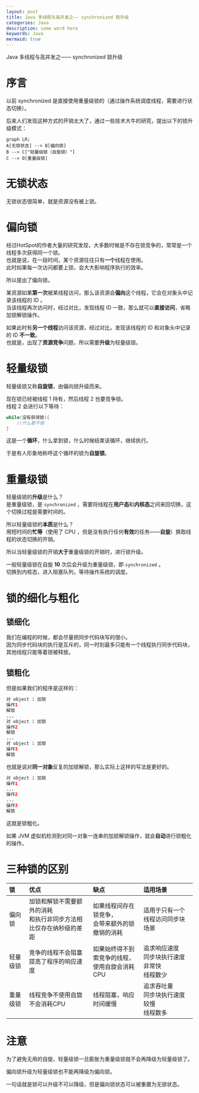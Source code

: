 ```yaml
---
layout: post
title: Java 多线程与高并发之—— synchronized 锁升级
categories: Java
description: some word here
keywords: Java
mermaid: true
---
```


Java 多线程与高并发之—— synchronized 锁升级

# 序言
以前 synchronized 是直接使用重量级锁的（通过操作系统调度线程，需要进行状态切换）。

后来人们发现这种方式的开销太大了，通过一些技术大牛的研究，提出以下的锁升级模式：

```mermaid
graph LR;
A[无锁状态] --> B[偏向锁]
B --> C["轻量级锁（自旋锁）"]
C --> D[重量级锁]
```

# 无锁状态
无锁状态很简单，就是资源没有被上锁。

# 偏向锁
经过HotSpot的作者大量的研究发现，大多数时候是不存在锁竞争的，常常是一个线程多次获得同一个锁。<br>
也就是说，在一段时间，某个资源往往只有**一个**线程在使用。<br>
此时如果每一次访问都要上锁，会大大影响程序执行的效率。

所以提出了偏向锁。

某资源如果**第一次**被某线程访问，那么该资源会**偏向**这个线程，它会在对象头中记录该线程的 ID 。<br>
当该线程再次访问时，经过对比，发现线程 ID 一致，那么就可以**直接访问**，省略加锁解锁操作。

如果此时有**另一个线程**访问该资源，经过对比，发现该线程的 ID 和对象头中记录的 ID **不一致**。<br>
也就是，出现了**资源竞争**问题，所以需要**升级**为轻量级锁。

# 轻量级锁
轻量级锁又称**自旋锁**，由偏向锁升级而来。

现在锁已经被线程 1 持有，然后线程 2 也要竞争锁。<br>
线程 2 会进行以下等待：
```java
while(没有获得锁){
	//什么都不做
}
```
这是一个**循环**，什么拿到锁，什么时候结束该循环，继续执行。

于是有人形象地称呼这个循环的锁为**自旋锁**。

# 重量级锁
轻量级锁的**升级**是什么？<br>
是重量级锁，是 `synchronized` ，需要将线程在**用户态**和**内核态**之间来回切换，这个切换过程是需要时间的。

所以轻量级锁的**本质**是什么？<br>
用短时间的**忙等**（使用了 CPU ，但是没有执行任何**有效**的任务——**自旋**）换取线程的状态切换的开销。

所以当轻量级锁的开销**大于**重量级锁的开销时，进行锁升级。

一般轻量级锁在自旋 **10** 次后会升级为重量级锁，即 `synchronized` 。<br>
切换到内核态，进入阻塞队列，等待操作系统的调度。

# 锁的细化与粗化
## 锁细化
我们在编程的时候，都会尽量把同步代码块写的很小。<br>
因为同步代码块的执行是互斥的，同一时刻最多只能有一个线程执行同步代码块，其他线程只能等着锁被释放。

## 锁粗化
但是如果我们的程序是这样的：
```java
对 object 1 加锁
操作1
解锁
...
对 object 1 加锁
操作2
解锁
...
对 object 1 加锁
操作3
解锁
```

也就是说对**同一对象**反复的加锁解锁，那么实际上这样的写法是更好的。
```java
对 object 1 加锁
操作1
...
操作2
...
操作3
解锁
```

这就是锁粗化。

如果 JVM 虚拟机检测到对同一对象一连串的加锁解锁操作，就会**自动**进行锁粗化的操作。

# 三种锁的区别

| 锁       | 优点                                                         | 缺点                                                 | 适用场景                                             |
| :------- | :------------------------------------------------------------ | :---------------------------------------------------- | :---------------------------------------------------- |
| 偏向锁   | 加锁和解锁不需要额外的消耗<br />和执行非同步方法相比仅存在纳秒级的差距 | 如果线程间存在锁竞争，<br />会带来额外的锁撤销的消耗 | 适用于只有一个线程访问同步块场景                     |
| 轻量级锁 | 竞争的线程不会阻塞<br />提高了程序的响应速度                 | 如果始终得不到索竞争的线程，<br />使用自旋会消耗CPU  | 追求响应速度<br />同步块执行速度非常快<br />线程数少 |
| 重量级锁 | 线程竞争不使用自旋<br />不会消耗CPU                        | 线程阻塞，响应时间缓慢                               | 追求吞吐量<br />同步块执行速度较慢<br />线程数多     |

# 注意
为了避免无用的自旋，轻量级锁一旦膨胀为重量级锁就不会再降级为轻量级锁了。

偏向锁升级为轻量级锁也不能再降级为偏向锁。

一句话就是锁可以升级不可以降级，但是偏向锁状态可以被重置为无锁状态。